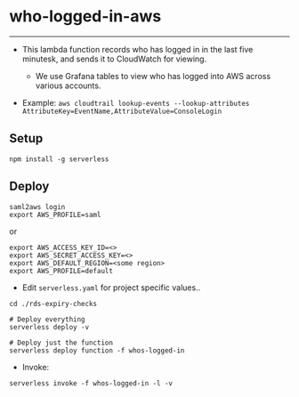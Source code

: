 # who-logged-in-aws
---

* This lambda function records who has logged in in the last five minutesk, and sends it to CloudWatch for viewing.
  * We use Grafana tables to view who has logged into AWS across various accounts.

* Example:
`aws cloudtrail lookup-events --lookup-attributes AttributeKey=EventName,AttributeValue=ConsoleLogin`

## Setup
`npm install -g serverless`

## Deploy
```
saml2aws login
export AWS_PROFILE=saml
```

or

```
export AWS_ACCESS_KEY_ID=<>
export AWS_SECRET_ACCESS_KEY=<>
export AWS_DEFAULT_REGION=<some region>
export AWS_PROFILE=default
```

* Edit `serverless.yaml` for project specific values..

```
cd ./rds-expiry-checks

# Deploy everything
serverless deploy -v

# Deploy just the function
serverless deploy function -f whos-logged-in 
```

* Invoke:
```
serverless invoke -f whos-logged-in -l -v
